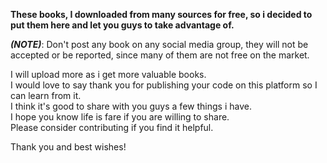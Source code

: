 **These books, I downloaded from many sources for free, so i decided to put them here and let you guys to take advantage of.**

***(NOTE)***: Don't post any book on any social media group, they will not be accepted or be reported, since many of them are not free on the market.

I will upload more as i get more valuable books.<br />
I would love to say thank you for publishing your code on this platform so I can learn from it. <br />
I think it's good to share with you guys a few things i have. <br />
I hope you know life is fare if you are willing to share. <br />
Please consider contributing if you find it helpful.

Thank you and best wishes!
